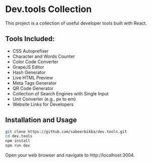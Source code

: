 
# Dev.tools Collection

This project is a collection of useful developer tools built with React.

## Tools Included:

- CSS Autoprefixer
- Character and Words Counter
- Color Code Converter
- GrapeJS Editor
- Hash Generator
- Live HTML Preview
- Meta Tags Generator
- QR Code Generator
- Collection of Search Engines with Single Input
- Unit Converter (e.g., px to em)
- Website Links for Developers

## Installation and Usage

```bash
git clone https://github.com/sabeerbikba/dev.tools.git
cd dev.tools
npm install
npm run dev
```
Open your web browser and navigate to http://localhost:3004.
